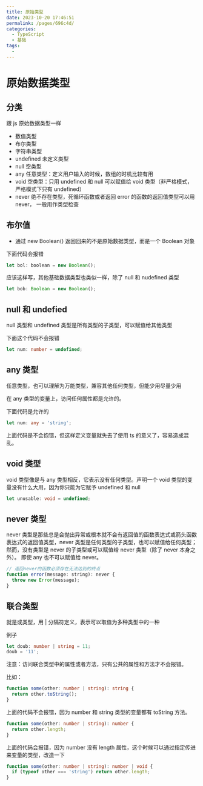 ```yaml
---
title: 原始类型
date: 2023-10-20 17:46:51
permalink: /pages/696c4d/
categories:
  - TypeScript
  - 基础
tags:
  -
---
```


# 原始数据类型

## 分类

跟 js 原始数据类型一样

- 数值类型
- 布尔类型
- 字符串类型
- undefined 未定义类型
- null 空类型
- any 任意类型：定义用户输入的时候，数组的时机比较有用
- void 空类型：只用 undefined 和 null 可以赋值给 void 类型（非严格模式，严格模式下只有 undefined）
- never 绝不存在类型，死循环函数或者返回 error 的函数的返回值类型可以用 never， 一般用作类型检查

## 布尔值

- 通过 new Boolean() 返回回来的不是原始数据类型，而是一个 Boolean 对象

下面代码会报错

```js
let bol: boolean = new Boolean();
```

应该这样写，其他基础数据类型也类似一样，除了 null 和 nudefined 类型

```ts
let bob: Boolean = new Boolean();
```

## null 和 undefied

null 类型和 undefined 类型是所有类型的子类型，可以赋值给其他类型

下面这个代码不会报错

```ts
let num: number = undefined;
```

## any 类型

任意类型，也可以理解为万能类型，兼容其他任何类型，但能少用尽量少用

在 any 类型的变量上，访问任何属性都是允许的。

下面代码是允许的

```ts
let num: any = 'string';
```

上面代码是不会抱错，但这样定义变量就失去了使用 ts 的意义了，容易造成混乱。

## void 类型

void 类型像是与 any 类型相反，它表示没有任何类型。声明一个 void 类型的变量没有什么大用，因为你只能为它赋予 undefined 和 null

```ts
let unusable: void = undefined;
```

## never 类型

never 类型是那些总是会抛出异常或根本就不会有返回值的函数表达式或箭头函数表达式的返回值类型，never 类型是任何类型的子类型，也可以赋值给任何类型；然而，没有类型是 never 的子类型或可以赋值给 never 类型（除了 never 本身之外）。 即使 any 也不可以赋值给 never。

```js
// 返回never的函数必须存在无法达到的终点
function error(message: string): never {
  throw new Error(message);
}
```

## 联合类型

就是或类型，用 | 分隔符定义，表示可以取值为多种类型中的一种

例子

```ts
let doub: number | string = 11;
doub = '11';
```

注意：访问联合类型中的属性或者方法，只有公共的属性和方法才不会报错。

比如：

```ts
function some(other: number | string): string {
  return other.toString();
}
```

上面的代码不会报错，因为 number 和 string 类型的变量都有 toString 方法。

```ts
function some(other: number | string): number {
  return other.length;
}
```

上面的代码会报错，因为 number 没有 length 属性，这个时候可以通过指定传进来变量的类型，改造一下

```ts
function some(other: number | string): number | void {
  if (typeof other === 'string') return other.length;
}
```

